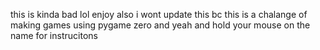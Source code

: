 this is kinda bad lol enjoy also i wont update this bc this is a chalange of making games using pygame zero and yeah and hold your mouse on the name for instrucitons
